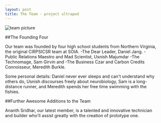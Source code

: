 ```yaml
---
layout: post
title: The Team - project ultrapod
---
```

<img src="http://i.imgur.com/jpNo7.jpg" title="team picture" alt="team picture"/>

##The Founding Four

Our team was founded by four high school students from Northern Virginia, the original CIRPSICSR team at SOIA.
-The Dear Leader, Daniel Jang.
-Public Relations Maestro and Mad Scientist, Usnish Majumdar
-The Technomage, Sam Girvin
and
-The Business Czar and Carbon Credits Connoisseur, Meredith Burkle.

Some personal details: Daniel never ever sleeps and can't understand why others do, Usnish discourses freely about neurobiology, Sam is a long-distance runner, and Meredith spends her free time swimming with the fishies.

##Further Awesome Additions to the Team

Ananth Sridhar, our latest member, is a talented and innovative technician and builder who'll assist greatly with the creation of prototype one.



